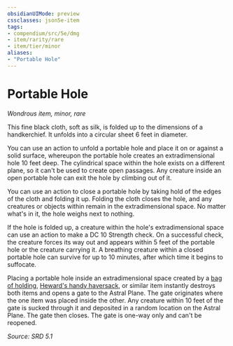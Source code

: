 ```yaml
---
obsidianUIMode: preview
cssclasses: json5e-item
tags:
- compendium/src/5e/dmg
- item/rarity/rare
- item/tier/minor
aliases: 
- "Portable Hole"
---
```

# Portable Hole
*Wondrous item, minor, rare*  


This fine black cloth, soft as silk, is folded up to the dimensions of a handkerchief. It unfolds into a circular sheet 6 feet in diameter.

You can use an action to unfold a portable hole and place it on or against a solid surface, whereupon the portable hole creates an extradimensional hole 10 feet deep. The cylindrical space within the hole exists on a different plane, so it can't be used to create open passages. Any creature inside an open portable hole can exit the hole by climbing out of it.

You can use an action to close a portable hole by taking hold of the edges of the cloth and folding it up. Folding the cloth closes the hole, and any creatures or objects within remain in the extradimensional space. No matter what's in it, the hole weighs next to nothing.

If the hole is folded up, a creature within the hole's extradimensional space can use an action to make a DC 10 Strength check. On a successful check, the creature forces its way out and appears within 5 feet of the portable hole or the creature carrying it. A breathing creature within a closed portable hole can survive for up to 10 minutes, after which time it begins to suffocate.

Placing a portable hole inside an extradimensional space created by a [bag of holding](compendium/items/bag-of-holding.md), [Heward's handy haversack](compendium/items/hewards-handy-haversack.md), or similar item instantly destroys both items and opens a gate to the Astral Plane. The gate originates where the one item was placed inside the other. Any creature within 10 feet of the gate is sucked through it and deposited in a random location on the Astral Plane. The gate then closes. The gate is one-way only and can't be reopened.

*Source: SRD 5.1*